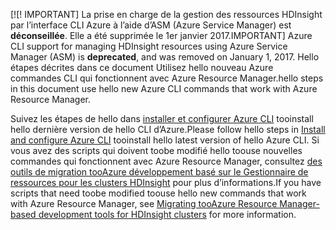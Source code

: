 <span data-ttu-id="be558-101">[!</span><span class="sxs-lookup"><span data-stu-id="be558-101">[!</span></span> <span data-ttu-id="be558-102">IMPORTANT] La prise en charge de la gestion des ressources HDInsight par l’interface CLI Azure à l’aide d’ASM (Azure Service Manager) est **déconseillée**. Elle a été supprimée le 1er janvier 2017.</span><span class="sxs-lookup"><span data-stu-id="be558-102">IMPORTANT] Azure CLI support for managing HDInsight resources using Azure Service Manager (ASM) is **deprecated**, and was removed on January 1, 2017.</span></span> <span data-ttu-id="be558-103">Hello étapes décrites dans ce document Utilisez hello nouveau Azure commandes CLI qui fonctionnent avec Azure Resource Manager.</span><span class="sxs-lookup"><span data-stu-id="be558-103">hello steps in this document use hello new Azure CLI commands that work with Azure Resource Manager.</span></span>

<span data-ttu-id="be558-104">Suivez les étapes de hello dans [installer et configurer Azure CLI](../articles/cli-install-nodejs.md) tooinstall hello dernière version de hello CLI d’Azure.</span><span class="sxs-lookup"><span data-stu-id="be558-104">Please follow hello steps in [Install and configure Azure CLI](../articles/cli-install-nodejs.md) tooinstall hello latest version of hello Azure CLI.</span></span> <span data-ttu-id="be558-105">Si vous avez des scripts qui doivent toobe modifié hello toouse nouvelles commandes qui fonctionnent avec Azure Resource Manager, consultez [des outils de migration tooAzure développement basé sur le Gestionnaire de ressources pour les clusters HDInsight](../articles/hdinsight/hdinsight-hadoop-development-using-azure-resource-manager.md) pour plus d’informations.</span><span class="sxs-lookup"><span data-stu-id="be558-105">If you have scripts that need toobe modified toouse hello new commands that work with Azure Resource Manager, see [Migrating tooAzure Resource Manager-based development tools for HDInsight clusters](../articles/hdinsight/hdinsight-hadoop-development-using-azure-resource-manager.md) for more information.</span></span>


